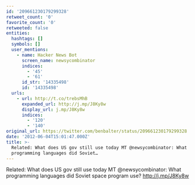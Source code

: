```yaml
---
id: '209661230179299328'
retweet_count: '0'
favorite_count: '0'
retweeted: false
entities:
  hashtags: []
  symbols: []
  user_mentions:
    - name: Hacker News Bot
      screen_name: newsycombinator
      indices:
        - '45'
        - '61'
      id_str: '14335498'
      id: '14335498'
  urls:
    - url: http://t.co/trebsMhB
      expanded_url: http://j.mp/J8Ky8w
      display_url: j.mp/J8Ky8w
      indices:
        - '120'
        - '140'
original_url: https://twitter.com/benbalter/status/209661230179299328
date: '2012-06-04T15:01:47.000Z'
title: >-
  Related: What does US gov still use today MT @newsycombinator: What
  programming languages did Soviet…
---
```


Related: What does US gov still use today MT @newsycombinator: What programming languages did Soviet space program use? http://j.mp/J8Ky8w